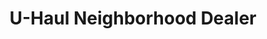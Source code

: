 ---
title: "U-Haul Neighborhood Dealer"
url: /laurel/u-haul-neighborhood-dealer/
shop: storage rental
---